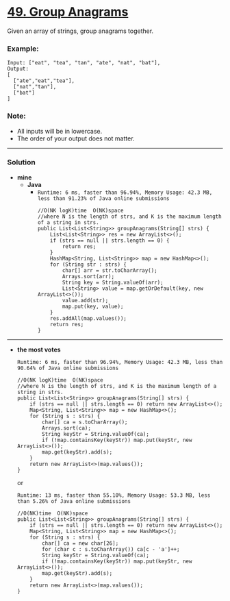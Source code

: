 # [49. Group Anagrams](https://leetcode.com/problems/group-anagrams/)

Given an array of strings, group anagrams together.

### Example:
```
Input: ["eat", "tea", "tan", "ate", "nat", "bat"],
Output:
[
  ["ate","eat","tea"],
  ["nat","tan"],
  ["bat"]
]
```

### Note:
* All inputs will be in lowercase.
* The order of your output does not matter.

---


### Solution
* **mine**
  * **Java**
    * `Runtime: 6 ms, faster than 96.94%, Memory Usage: 42.3 MB, less than 91.23% of Java online submissions`
      ```
      //O(NK logK)time  O(NK)space
      //where N is the length of strs, and K is the maximum length of a string in strs. 
      public List<List<String>> groupAnagrams(String[] strs) {
          List<List<String>> res = new ArrayList<>();
          if (strs == null || strs.length == 0) {
              return res;
          }
          HashMap<String, List<String>> map = new HashMap<>();
          for (String str : strs) {
              char[] arr = str.toCharArray();
              Arrays.sort(arr);
              String key = String.valueOf(arr);
              List<String> value = map.getOrDefault(key, new ArrayList<>());
              value.add(str);
              map.put(key, value);
          }
          res.addAll(map.values());
          return res;
      }
      ```

---

* **the most votes**

  `Runtime: 6 ms, faster than 96.94%, Memory Usage: 42.3 MB, less than 90.64% of Java online submissions`
  ```
  //O(NK logK)time  O(NK)space
  //where N is the length of strs, and K is the maximum length of a string in strs. 
  public List<List<String>> groupAnagrams(String[] strs) {
      if (strs == null || strs.length == 0) return new ArrayList<>();
      Map<String, List<String>> map = new HashMap<>();
      for (String s : strs) {
          char[] ca = s.toCharArray();
          Arrays.sort(ca);
          String keyStr = String.valueOf(ca);
          if (!map.containsKey(keyStr)) map.put(keyStr, new ArrayList<>());
          map.get(keyStr).add(s);
      }
      return new ArrayList<>(map.values());
  }
  ```
  
  or 
  
  `Runtime: 13 ms, faster than 55.10%, Memory Usage: 53.3 MB, less than 5.26% of Java online submissions`
  ```
  //O(NK)time  O(NK)space
  public List<List<String>> groupAnagrams(String[] strs) {
      if (strs == null || strs.length == 0) return new ArrayList<>();
      Map<String, List<String>> map = new HashMap<>();
      for (String s : strs) {
          char[] ca = new char[26];
          for (char c : s.toCharArray()) ca[c - 'a']++;
          String keyStr = String.valueOf(ca);
          if (!map.containsKey(keyStr)) map.put(keyStr, new ArrayList<>());
          map.get(keyStr).add(s);
      }
      return new ArrayList<>(map.values());
  }
  ```
  
